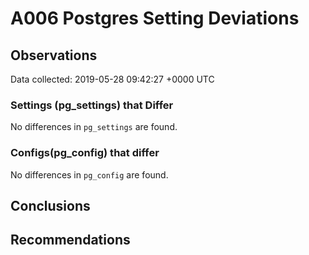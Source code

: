 # A006 Postgres Setting Deviations #

## Observations ##
Data collected: 2019-05-28 09:42:27 +0000 UTC  

### Settings (pg_settings) that Differ ###

No differences in `pg_settings` are found.

### Configs(pg_config) that differ ###

No differences in `pg_config` are found.



## Conclusions ##


## Recommendations ##


